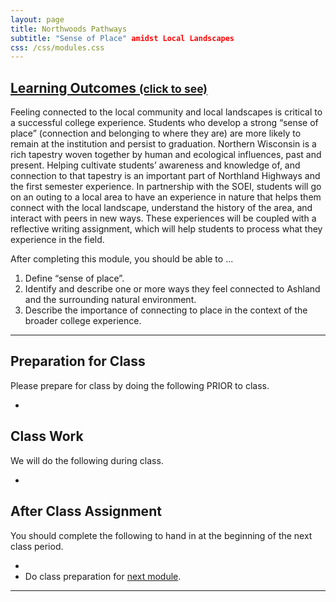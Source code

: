 ```yaml
---
layout: page
title: Northwoods Pathways
subtitle: "Sense of Place" amidst Local Landscapes
css: /css/modules.css
---
```


<div class="panel-group-ILOs">
  <div class="panel panel-default">
    <div class="panel-heading">
      <h2 class="panel-title">
        <a data-toggle="collapse" href="#ILOs">Learning Outcomes <small>(click to see)</small></a>
      </h2>
    </div>
    <div id="ILOs" class="panel-collapse collapse">
      <div class="panel-body">
<p>Feeling connected to the local community and local landscapes is critical to a successful college experience. Students who develop a strong “sense of place” (connection and belonging to where they are) are more likely to remain at the institution and persist to graduation. Northern Wisconsin is a rich tapestry woven together by human and ecological influences, past and present. Helping cultivate students’ awareness and knowledge of, and connection to that tapestry is an important part of Northland Highways and the first semester experience. In partnership with the SOEI, students will go on an outing to a local area to have an experience in nature that helps them connect with the local landscape, understand the history of the area, and interact with peers in new ways. These experiences will be coupled with a reflective writing assignment, which will help students to process what they experience in the field.</p>

<p>After completing this module, you should be able to ...</p>

<ol>
  <li>Define “sense of place”.</li>
  <li>Identify and describe one or more ways they feel connected to Ashland and the surrounding natural environment.</li>
  <li>Describe the importance of connecting to place in the context of the broader college experience.</li>
</ol>
      </div>
    </div>
  </div>
</div>

----

## Preparation for Class

Please prepare for class by doing the following PRIOR to class.

* 

## Class Work

We will do the following during class.

* 

## After Class Assignment

You should complete the following to hand in at the beginning of the next class period.

* 
* Do class preparation for [next module](../CriticalThinking).

----
